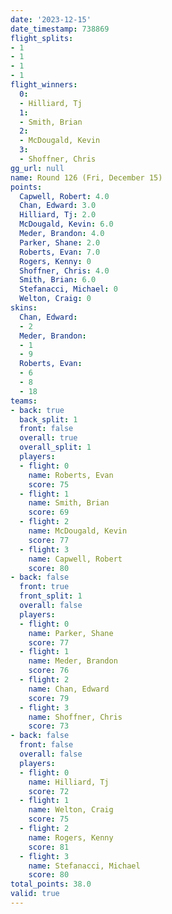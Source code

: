 ```yaml
---
date: '2023-12-15'
date_timestamp: 738869
flight_splits:
- 1
- 1
- 1
- 1
flight_winners:
  0:
  - Hilliard, Tj
  1:
  - Smith, Brian
  2:
  - McDougald, Kevin
  3:
  - Shoffner, Chris
gg_url: null
name: Round 126 (Fri, December 15)
points:
  Capwell, Robert: 4.0
  Chan, Edward: 3.0
  Hilliard, Tj: 2.0
  McDougald, Kevin: 6.0
  Meder, Brandon: 4.0
  Parker, Shane: 2.0
  Roberts, Evan: 7.0
  Rogers, Kenny: 0
  Shoffner, Chris: 4.0
  Smith, Brian: 6.0
  Stefanacci, Michael: 0
  Welton, Craig: 0
skins:
  Chan, Edward:
  - 2
  Meder, Brandon:
  - 1
  - 9
  Roberts, Evan:
  - 6
  - 8
  - 18
teams:
- back: true
  back_split: 1
  front: false
  overall: true
  overall_split: 1
  players:
  - flight: 0
    name: Roberts, Evan
    score: 75
  - flight: 1
    name: Smith, Brian
    score: 69
  - flight: 2
    name: McDougald, Kevin
    score: 77
  - flight: 3
    name: Capwell, Robert
    score: 80
- back: false
  front: true
  front_split: 1
  overall: false
  players:
  - flight: 0
    name: Parker, Shane
    score: 77
  - flight: 1
    name: Meder, Brandon
    score: 76
  - flight: 2
    name: Chan, Edward
    score: 79
  - flight: 3
    name: Shoffner, Chris
    score: 73
- back: false
  front: false
  overall: false
  players:
  - flight: 0
    name: Hilliard, Tj
    score: 72
  - flight: 1
    name: Welton, Craig
    score: 75
  - flight: 2
    name: Rogers, Kenny
    score: 81
  - flight: 3
    name: Stefanacci, Michael
    score: 80
total_points: 38.0
valid: true
---
```

